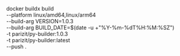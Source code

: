 docker buildx build \
  --platform linux/amd64,linux/arm64 \
  --build-arg VERSION=1.0.3 \
  --build-arg BUILD_DATE=$(date -u +"%Y-%m-%dT%H:%M:%SZ") \
  -t parizit/py-builder:1.0.3 \
  -t parizit/py-builder:latest \
  --push .
